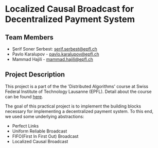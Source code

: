 # Localized Causal Broadcast for Decentralized Payment System

## Team Members

* Şerif Soner Serbest: serif.serbest@epfl.ch
* Pavlo Karalupov - pavlo.karalupov@epfl.ch
* Mammad Hajili - mammad.hajili@epfl.ch

## Project Description

This project is a part of the the 'Distributed Algorithms' course at Swiss Federal Institute of Technology Lausanne (EPFL). Detail about the course can be found [here](http://dcl.epfl.ch/site/education/da).

The goal of this practical project is to implement the building blocks necessary
for implementing a decentralized payment system. To this end, we used some underlying
abstractions:

- Perfect Links
- Uniform Reliable Broadcast
- FIFO(First In First Out) Broadcast
- Localized Causal Broadcast 
